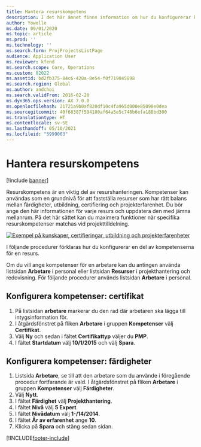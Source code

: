 ```yaml
---
title: Hantera resurskompetens
description: I det här ämnet finns information om hur du konfigurerar kompetenser för projektresurser.
author: Yowelle
ms.date: 09/01/2020
ms.topic: article
ms.prod: ''
ms.technology: ''
ms.search.form: ProjProjectsListPage
audience: Application User
ms.reviewer: kfend
ms.search.scope: Core, Operations
ms.custom: 82022
ms.assetid: bd2fb375-84c6-428a-8e54-f0f719045898
ms.search.region: Global
ms.author: andchoi
ms.search.validFrom: 2016-02-28
ms.dyn365.ops.version: AX 7.0.0
ms.openlocfilehash: 21721a9b0af820df10c4fa965d000e85098e0dea
ms.sourcegitcommit: 40f68387f594180af64a5e5c748b6efa188bd300
ms.translationtype: HT
ms.contentlocale: sv-SE
ms.lasthandoff: 05/10/2021
ms.locfileid: "5999063"
---
```

# <a name="manage-resource-competencies"></a>Hantera resurskompetens

[!include [banner](../includes/banner.md)]

Resurskompetens är en viktig del av resurshanteringen. Kompetenser kan användas som en grundnivå för att fastställa resurser som har rätt balans mellan färdigheter, utbildning, certifiering och projekterfarenhet. Du bör ange den här informationen för varje resurs och uppdatera den med jämna mellanrum. På det här sättet kan du maximera funktioner när specifika resurskompetenser matchas vid projekttilldelning.

[![Exempel på kunskaper, certifieringar, utbildning och projekterfarenheter](./media/projectresourcing06-1024x383.jpg)](./media/projectresourcing06.jpg)

I följande procedurer förklaras hur du konfigurerar en del av kompetenserna för en resurs.

Om du vill ange kompetenser för en arbetare kan du antingen använda listsidan **Arbetare** i personal eller listsidan **Resurser** i projekthantering och redovisning. För följande procedurer används listsidan **Arbetare** i personal.

## <a name="set-up-competencies-certificates"></a>Konfigurera kompetenser: certifikat

1. På listsidan **arbetare** markerar du den rad där arbetaren ska lägga till intygsinformation för.
2. I åtgärdsfönstret på fliken **Arbetare** i gruppen **Kompetenser** välj **Certifikat**.
3. Välj **Ny** och sedan i fältet **Certifikattyp** väljer du **PMP**.
4. I fältet **Startdatum** välj **10/1/2015** och välj **Spara**.

## <a name="set-up-competencies-skills"></a>Konfigurera kompetenser: färdigheter

1. Listsida **Arbetare**, se till att den arbetare som du använde i föregående procedur fortfarande är vald. I åtgärdsfönstret på fliken **Arbetare** i gruppen **Kompetenser** välj **Färdigheter**.
2. Välj **Nytt**.
3. I fältet **Färdighet** välj **Projekthantering**.
4. I fältet **Nivå** välj **5 Expert**.
5. I fältet **Nivådatum** välj **1-/14/2014**.
6. I fältet **År av erfarenhet** ange **10**.
7. Klicka på **Spara** och stäng sedan sidan.


[!INCLUDE[footer-include](../includes/footer-banner.md)]